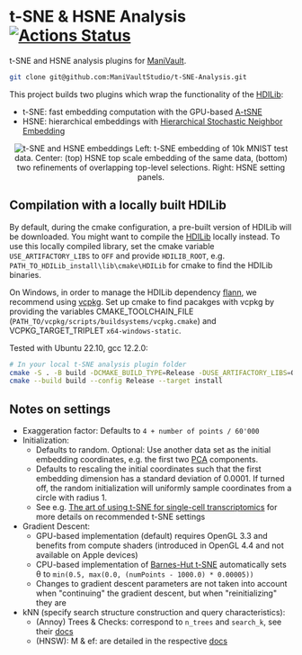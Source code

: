 # t-SNE & HSNE Analysis  [![Actions Status](https://github.com/ManiVaultStudio/t-SNE-Analysis/actions/workflows/build.yml/badge.svg)](https://github.com/ManiVaultStudio/t-SNE-Analysis/actions)

t-SNE and HSNE analysis plugins for [ManiVault](https://github.com/ManiVaultStudio/core).

```bash
git clone git@github.com:ManiVaultStudio/t-SNE-Analysis.git
```

This project builds two plugins which wrap the functionality of the [HDILib](https://github.com/biovault/HDILib):
- t-SNE: fast embedding computation with the GPU-based [A-tSNE](https://doi.org/10.1109/TVCG.2016.2570755)
- HSNE: hierarchical embeddings with [Hierarchical Stochastic Neighbor Embedding](https://doi.org/10.1111/cgf.12878)

<p align="center">
  <img src="https://github.com/ManiVaultStudio/t-SNE-Analysis/assets/58806453/b179dffb-8222-4431-96a3-162c579fc149" alt="t-SNE and HSNE embeddings">
  Left: t-SNE embedding of 10k MNIST test data. Center: (top) HSNE top scale embedding of the same data, (bottom) two refinements of overlapping top-level selections. Right: HSNE setting panels.
</p>

## Compilation with a locally built HDILib
By default, during the cmake configuration, a pre-built version of HDILib will be downloaded.
You might want to compile the [HDILib](https://github.com/biovault/HDILib) locally instead. 
To use this locally compiled library, set the cmake variable `USE_ARTIFACTORY_LIBS` to `OFF` and provide `HDILIB_ROOT`, e.g. `PATH_TO_HDILib_install\lib\cmake\HDILib` for cmake to find the HDILib binaries.

On Windows, in order to manage the HDILib dependency [flann](https://github.com/flann-lib/flann), we recommend using [vcpkg](https://github.com/microsoft/vcpkg/). Set up cmake to find pacakges with vcpkg by providing the variables CMAKE_TOOLCHAIN_FILE (`PATH_TO/vcpkg/scripts/buildsystems/vcpkg.cmake`) and VCPKG_TARGET_TRIPLET `x64-windows-static`.

Tested with Ubuntu 22.10, gcc 12.2.0:
```bash
# In your local t-SNE analysis plugin folder
cmake -S . -B build -DCMAKE_BUILD_TYPE=Release -DUSE_ARTIFACTORY_LIBS=OFF -DHDILIB_ROOT=/PATH/TO/YOUR/LOCALHDILIB -DMV_INSTALL_DIR=/PATH/TO/MANIVAULT
cmake --build build --config Release --target install
```

## Notes on settings

- Exaggeration factor: Defaults to `4 + number of points / 60'000`
- Initialization:
  - Defaults to random. Optional: Use another data set as the initial embedding coordinates, e.g. the first two [PCA](https://github.com/ManiVaultStudio/PcaPlugin/) components.
  - Defaults to rescaling the initial coordinates such that the first embedding dimension has a standard deviation of 0.0001. If turned off, the random initialization will uniformly sample coordinates from a circle with radius 1.
  - See e.g. [The art of using t-SNE for single-cell transcriptomics](https://doi.org/10.1038/s41467-019-13056-x) for more details on recommended t-SNE settings
- Gradient Descent:
  - GPU-based implementation (default) requires OpenGL 3.3 and benefits from compute shaders (introduced in OpenGL 4.4 and not available on Apple devices)
  - CPU-based implementation of [Barnes-Hut t-SNE](https://jmlr.org/papers/v15/vandermaaten14a.html) automatically sets θ to `min(0.5, max(0.0, (numPoints - 1000.0) * 0.00005))`
  - Changes to gradient descent parameters are not taken into account when "continuing" the gradient descent, but when "reinitializing" they are
- kNN (specify search structure construction and query characteristics):
  - (Annoy) Trees & Checks: correspond to `n_trees` and `search_k`, see their [docs](https://github.com/spotify/annoy?tab=readme-ov-file#tradeoffs)
  - (HNSW): M & ef: are detailed in the respective [docs](https://github.com/nmslib/hnswlib/blob/master/ALGO_PARAMS.md#hnsw-algorithm-parameters)
